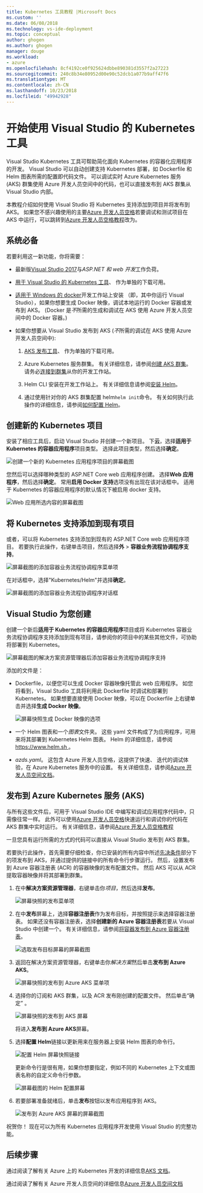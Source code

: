```yaml
---
title: Kubernetes 工具教程 |Microsoft Docs
ms.custom: ''
ms.date: 06/08/2018
ms.technology: vs-ide-deployment
ms.topic: conceptual
author: ghogen
ms.author: ghogen
manager: douge
ms.workload:
- azure
ms.openlocfilehash: 8cf4192ce0f925624dbbe890381d3557f2a27223
ms.sourcegitcommit: 240c8b34e80952d00e90c52dcb1a077b9aff47f6
ms.translationtype: MT
ms.contentlocale: zh-CN
ms.lasthandoff: 10/23/2018
ms.locfileid: "49942928"
---
```

# <a name="get-started-with-visual-studio-kubernetes-tools"></a>开始使用 Visual Studio 的 Kubernetes 工具

Visual Studio Kubernetes 工具可帮助简化面向 Kubernetes 的容器化应用程序的开发。 Visual Studio 可以自动创建支持 Kubernetes 部署，如 Dockerfile 和 Helm 图表所需的配置即代码文件。 可以调试实时 Azure Kubernetes 服务 (AKS) 群集使用 Azure 开发人员空间中的代码，也可以直接发布到 AKS 群集从 Visual Studio 内部。

本教程介绍如何使用 Visual Studio 将 Kubernetes 支持添加到项目并将发布到 AKS。 如果您不感兴趣使用的主要[Azure 开发人员空格](http://aka.ms/get-azds)若要调试和测试项目在 AKS 中运行，可以跳转到[Azure 开发人员空格教程](https://docs.microsoft.com/azure/dev-spaces/get-started-netcore-visualstudio)改为。

## <a name="prerequisites"></a>系统必备

若要利用这一新功能，你将需要：

- 最新版[Visual Studio 2017](https://visualstudio.microsoft.com/download)与*ASP.NET 和 web 开发*工作负荷。

- [用于 Visual Studio 的 Kubernetes 工具](https://aka.ms/get-vsk8stools)、 作为单独的下载可用。

- [适用于 Windows 的 docker](https://store.docker.com/editions/community/docker-ce-desktop-windows)开发工作站上安装 （即，其中你运行 Visual Studio），如果你想要生成 Docker 映像，调试本地运行的 Docker 容器或发布到 AKS。 (Docker 是*不*所需的生成和调试在 AKS 使用 Azure 开发人员空间中的 Docker 容器。)

- 如果你想要从 Visual Studio 发布到 AKS (*不*所需的调试在 AKS 使用 Azure 开发人员空间中):

    1.  [AKS 发布工具](https://aka.ms/get-vsk8spublish)、 作为单独的下载可用。

    1.  Azure Kubernetes 服务群集。 有关详细信息，请参阅[创建 AKS 群集](/azure/aks/kubernetes-walkthrough-portal#create-aks-cluster)。 请务必[连接到群集](/azure/aks/kubernetes-walkthrough#connect-to-the-cluster)从你的开发工作站。

    1.  Helm CLI 安装在开发工作站上。 有关详细信息请参阅[安装 Helm](https://github.com/kubernetes/helm/blob/master/docs/install.md)。

    1.  通过使用针对你的 AKS 群集配置 helm`helm init`命令。 有关如何执行此操作的详细信息，请参阅[如何配置 Helm](/azure/aks/kubernetes-helm#configure-helm)。

## <a name="create-a-new-kubernetes-project"></a>创建新的 Kubernetes 项目

安装了相应工具后，启动 Visual Studio 并创建一个新项目。 下**云**，选择**适用于 Kubernetes 的容器应用程序**项目类型。 选择此项目类型，然后选择**确定**。

![创建一个新的 Kubernetes 应用程序项目的屏幕截图](media/k8s-tools-new-k8s-app.png)

您然后可以选择哪种类型的 ASP.NET Core web 应用程序创建。 选择**Web 应用程序**，然后选择**确定**。 常用**启用 Docker 支持**选项没有出现在该对话框中。  适用于 Kubernetes 的容器应用程序的默认情况下被启用 docker 支持。

![Web 应用所选内容的屏幕截图](media/k8s-tools-web-app-selection-screen.png)

## <a name="add-kubernetes-support-to-an-existing-project"></a>将 Kubernetes 支持添加到现有项目

或者，可以将 Kubernetes 支持添加到现有的 ASP.NET Core web 应用程序项目。 若要执行此操作，右键单击项目，然后选择**外** > **容器业务流程协调程序支持**。

![屏幕截图的添加容器业务流程协调程序菜单项](media/k8s-tools-add-container-orchestrator.png)

在对话框中，选择"Kubernetes/Helm"并选择**确定**。

![屏幕截图的添加容器业务流程协调程序对话框](media/k8s-tools-add-container-orchestrator-dialog-box.PNG)

## <a name="what-visual-studio-creates-for-you"></a>Visual Studio 为您创建

创建一个新后**适用于 Kubernetes 的容器应用程序**项目或将 Kubernetes 容器业务流程协调程序支持添加到现有项目，请参阅你的项目中的某些其他文件，可协助将部署到 Kubernetes。

![屏幕截图的解决方案资源管理器后添加容器业务流程协调程序支持](media/k8s-tools-solution-explorer.png)

添加的文件是：

- Dockerfile，以便您可以生成 Docker 容器映像托管此 web 应用程序。 如您将看到，Visual Studio 工具将利用此 Dockerfile 时调试和部署到 Kubernetes。 如果想要直接使用 Docker 映像，可以在 Dockerfile 上右键单击并选择**生成 Docker 映像**。

   ![屏幕快照生成 Docker 映像的选项](media/k8s-tools-build-docker-image.png)

- 一个 Helm 图表和一个*图表*文件夹。 这些 yaml 文件构成了为应用程序，可用来将其部署到 Kubernetes Helm 图表。 Helm 的详细信息，请参阅[ https://www.helm.sh ](https://www.helm.sh)。

- *azds.yaml*。 这包含 Azure 开发人员空格，这提供了快速、 迭代的调试体验，在 Azure Kubernetes 服务中的设置。 有关详细信息，请参阅[Azure 开发人员空间文档](https://docs.microsoft.com/azure/dev-spaces/azure-dev-spaces)。

## <a name="publish-to-azure-kubernetes-service-aks"></a>发布到 Azure Kubernetes 服务 (AKS)

与所有这些文件后，可用于 Visual Studio IDE 中编写和调试应用程序代码中，只需像往常一样。 此外可以使用[Azure 开发人员空格](http://aka.ms/get-azds)快速运行和调试你的代码在 AKS 群集中实时运行。 有关详细信息，请参阅[Azure 开发人员空格教程](https://docs.microsoft.com/azure/dev-spaces/get-started-netcore-visualstudio)

一旦您具有运行所需的方式的代码可以直接从 Visual Studio 发布到 AKS 群集。

若要执行此操作，首先需要仔细检查，你已安装的所有内容中所述[先决条件](#prerequisites)部分下的项发布到 AKS，并通过提供的链接中的所有命令行步骤运行。 然后，设置发布到 Azure 容器注册表 (ACR) 的容器映像的发布配置文件。 然后 AKS 可以从 ACR 提取容器映像并将其部署到群集。

1. 在中**解决方案资源管理器**，右键单击你*项目*，然后选择**发布**。

   ![屏幕快照的发布菜单项](media/k8s-tools-publish-project.png)

2. 在中**发布**屏幕上，选择**容器注册表**作为发布目标，并按照提示来选择容器注册表。 如果还没有容器注册表，选择**创建新的 Azure 容器注册表**若要从 Visual Studio 中创建一个。 有关详细信息，请参阅[将容器发布到 Azure 容器注册表](#publish-your-container-to-azure-container-registry)。

   ![选取发布目标屏幕的屏幕截图](media/k8s-tools-publish-to-acr.png)

3. 返回在解决方案资源管理器，右键单击你*解决方案*然后单击**发布到 Azure AKS**。

   ![屏幕快照的发布到 Azure AKS 菜单项](media/k8s-tools-publish-solution.png)

4. 选择你的订阅和 AKS 群集，以及 ACR 发布刚创建的配置文件。 然后单击“确定” 。

   ![屏幕快照的发布到 AKS 屏幕](media/k8s-tools-publish-to-aks.png)

   将进入**发布到 Azure AKS**屏幕。

5. 选择**配置 Helm**链接以更新用来在服务器上安装 Helm 图表的命令行。

   ![配置 Helm 屏幕快照链接](media/k8s-tools-configure-helm.png)

   更新命令行是很有用，如果你想要指定，例如不同的 Kubernetes 上下文或图表名称的自定义命令行参数。

   ![屏幕截图的 Helm 配置屏幕](media/k8s-tools-helm-configure-screen.png)

6. 若要部署准备就绪后，单击**发布**按钮以发布应用程序到 AKS。

   ![发布到 Azure AKS 屏幕的屏幕截图](media/k8s-tools-publish-screen.png)

祝贺你！ 现在可以为所有 Kubernetes 应用程序开发使用 Visual Studio 的完整功能。

## <a name="next-steps"></a>后续步骤

通过阅读了解有关 Azure 上的 Kubernetes 开发的详细信息[AKS 文档](/azure/aks)。

通过阅读了解有关 Azure 开发人员空间的详细信息[Azure 开发人员空间文档](http://aka.ms/get-azds)
